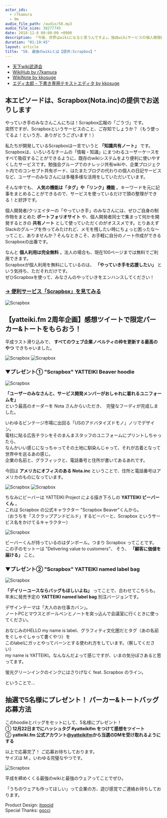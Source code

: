```yaml
---
actor_ids:
  - r7kamura
  - 9m
audio_file_path: /audio/58.mp3
audio_file_size: 38277745
date: 2018-12-8 00:00:00 +0900
description: 「今後、世界はwikiになると思うんですよ」。独自wikiサービスの個人開発経験のあるエンジニア2人が、天下wiki武闘会の思い出、自分たちが作ったwiki、仕事で使っているwiki、wikiの便利な使い方、wikiがwikiたる本質などについて真剣に話しました。そして最後にkkosugeが開発した新サービス「エディ太郎」を紹介します。ぜひScrapboxとセットでご活用ください。
duration: "01:19:45"
layout: article
title: "58. 最強のwikiとは【提供:Scrapbox】"
---
```


- [天下wiki武道会](https://connpass.com/event/27643/)
- [WikiHub by r7kamura](https://wikihub.io/)
- [WikiNote by kkosuge](https://wikinote.net/)
- [エディ太郎 - 下書き専用テキストエディタ by kkosuge](https://editaro.com/)

## 本エピソードは、Scrapbox(Nota.inc)の提供でお送りします

やっていき手のみなさんこんにちは！Scrapbox広報の「ごうづ」です。  
突然ですが、Scrapboxというサービスのこと、ご存知でしょうか？（もう使ってるよ！という方、ありがとうございます！）  
  
私たちが開発しているScrapboxは一言でいうと **「知識共有ノート」** です。  
Scrapboxは、いろいろなチームの「情報・知識」にまつわるユーザーケースをすべて吸収することができるように、既存のwikiシステムをより便利に使いやすくしたサービスです。勉強会グループでのナレッジ共有wikiや、企業プロジェクト内でのコンセプト共有ボード、はたまたブログの代わりの個人の日記サービスなど、ユーザーのみなさんには多種多様な活用をしていただいています。  
  
そんな中でも、 **人気の機能は「タグ」や「リンク」機能** 。キーワードを元に記事をまとめることができるので、サービスを使っているだけで頭の整理ができる！と好評です。  
  
個人開発者/クリエイターの「やっていき手」のみなさんには、ぜひご自身の制作物をまとめた **ポートフォリオサイト** や、個人開発者同士で集まって何かを開発するときの **共有ノート** として使っていただくのがオススメです。とりあえずSlackのグループを作ってみたけれど、メモを残したい時にちょっと困ったな〜ってこと、ありませんか？そんなときこそ、お手軽に自分のノート作成ができるScrapboxの出番です。 

なんと **個人利用は完全無料** 。法人の場合も、現在100ページまでは無料でご利用できます。  
Scrapboxが個人利用を無料にしているのは、 **「やっていき手を応援したい」** という気持ち、ただそれだけです。  
ぜひScrapboxを使って、みなさんのやっていきをエンハンスしてください！  
### [→ 便利サービス「Scrapbox」を見てみる](https://scrapbox.io/)

![Scrapbox](/images/slideshows/58/Logo_Scrapbox_600.png)


## 【yatteiki.fm 2周年企画】感想ツイートで限定パーカー&トートをもらおう！

平成ラスト滑り込みで、 **すべてのウェブ企業ノベルティの枠を更新する最高のやつ** できちゃいました。

![Scrapbox](/images/slideshows/58/sb7.png)
![Scrapbox](/images/slideshows/58/sb6.png)
  
  
### ▼プレゼント① "Scrapbox" YATTEIKI Beaver hoodie

![Scrapbox](/images/slideshows/58/sb2.png)
  
**「ユーザーのみなさんと、サービス開発メンバーがおしゃれに着れるユニフォームを」**   
という最高のオーダーを Nota さんからいただき、　完璧なフーディが完成しました。  
  
いわゆるビンテージ市場に出回る「USのアドバタイズドモノ」ノリでデザイン。  
電柱に貼る広告チラシをそのまんまスタッフのユニフォームにプリントしちゃったら、  
なんかいい感じになっちゃってその土地に馴染んじゃって、それが古着となって世界中を巡るあの感じ。  
企業の名前と、グラフィックと、電話番号と住所が書いてあるあれです。    
  
今回は **アメリカにオフィスのある Nota.inc** ということで、住所と電話番号はアメリカのものになっています。　　 

![Scrapbox](/images/slideshows/58/sb3.png)
![Scrapbox](/images/slideshows/58/sb4.png) 
  
ちなみにビーバーは YATTEIKI Project による描き下ろしの **YATTEIKI ビーバーくん** 。　　  
これは Scrapbox の公式キャラクター "Scrapbox Beaver"くんから。  
（おうちを「スクラップアンドビルド」するビーバーと、Scrapbox というサービス名をかけてるキャラクター）     

![Scrapbox](/images/slideshows/58/sbb.png)

ビーバーくんが持っているのはダンボール。つまり Scrapbox ってことです。    
この子のモットーは "Delivering value to customers"、 そう、 **「顧客に価値を届ける」** こと。  　　
 
  
### ▼プレゼント② "Scrapbox" YATTEIKI named label bag

![Scrapbox](/images/slideshows/58/sb5.png)

**「デイリーユースならバッグもほしいよね」** ってことで、合わせてこちらも。  
年末に発売予定の **YATTEIKI named label bag** 別注バージョンです。      
  
デザインテーマは「大人のお仕事カバン」。  
ノートPCとマウスとボールペンとノートを突っ込んで会議室に行くときに使ってください。     
  
おなじみのHELLO my name is label、グラフィティ文化圏だとタグ（あの名前をぐしゃぐしゃって書くやつ）を  
このlabelにガッとやってバーンとする使われ方をしています。（察してください）  
my name is YATTEIKI。なんなんだよって感じですが、いまの気分ぽさあると思ってます。  
  
蛍光グリーンインクのインクにはさりげなく feat. Scrapbox のライン。  
  
ということで…  

## 抽選で5名様にプレゼント！ パーカー&トートバッグ応募方法  
このhoodieとバッグをセットにして、5名様にプレゼント！  
①	**12月22日までにハッシュタグ #yatteikifm をつけて感想をツイート**   
②	**yatteiki.fm 公式アカウント[@yatteikifm](https://twitter.com/yatteikifm)から当選のDMを受け取れるようにする**  
  
以上で応募完了！ ご応募お待ちしております。    
サイズは M 。いわゆる完璧なやつです。  

![Scrapbox](/images/slideshows/58/sb1.png)

平成を締めくくる最強のwikiと最強のウェアってことでぜひ。  
  
「うちのウェアも作ってほしい」って企業の方、遊び感覚でご連絡お待ちしております。  
  
Product Design: [itopoid](https://twitter.com/itopoid)  
Special Thanks: [gocci](https://twitter.com/kanapon_i) 



